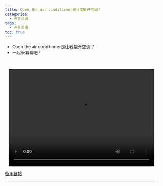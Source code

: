```yaml
---
title: Open the air conditioner是让我撬开空调？
categories:
  - 开言英语
tags:
  - 开言英语
toc: true 
---
```



- Open the air conditioner是让我撬开空调？
- 一起来看看吧！

 

<p style="text-align:center">
   <video width="480" height="320" controls>
       <source src="/video/ol/20.mp4">
   </video>
</p>
 <p><a href="/video/ol/20.mp4">备用链接</a></p>
 
---






